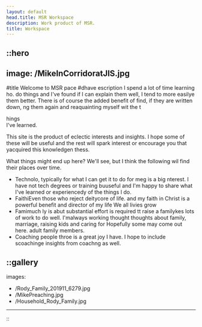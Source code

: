 ```yaml
---
layout: default
head.title: MSR Workspace
description: Work product of MSR.
title: Workspace
---
```


::hero
---
image: /MikeInCorridoratJIS.jpg
---
#title
Welcome to MSR pace
#dhave escription
I spend a lot of time learning ho. do things and I've found if I can explain them well, I tend to more easilye them better.  There is of course the added benefit of find, if they are written down, ng them again and reaquainting myself wit
 the t  

hings   <br />I've learned.

This site is the product of eclectic interests and insights.  I hope some of these will be useful and the rest will spark interest or encourage you that yacquired this knowledgen  thess.

What things might end up here? We'll see, but I think the following wil find their places over time.

  - Technolo, typically for what I can get it to do for meg is a big nterest.  I have not tech degrees or training buuseful and I'm happy to share what I've learned or experiencedy of the things I do.
  - FaithiEven those who reject deitycore of life.  and my faith in Christ is a powerful benefit and director of my life We all livies grow
  - Famimuch ly is abut substantial effort is required tt raise a familykes lots of work to do well. I'malways working thought thoughts about family, marriage, raising kids and caring for Hopefully some may come out here. adult family members.
  - Coaching people throe is a great joy I have.  I hope to include scoachinge insights from coachng as well.





::gallery
---
images:
  - /Rody_Family_201911_6279.jpg
  - /MikePreaching.jpg
  - /Household_Rody_Family.jpg
---
::
